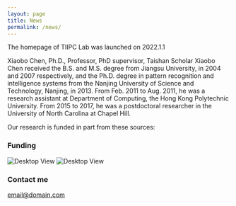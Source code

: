 ```yaml
---
layout: page
title: News
permalink: /news/
---
```


The homepage of TIIPC Lab was launched on 2022.1.1


Xiaobo Chen, Ph.D., Professor, PhD supervisor, Taishan Scholar
Xiaobo Chen received the B.S. and M.S. degree from Jiangsu University, in 2004 and 2007 respectively, and the Ph.D. degree in pattern recognition and intelligence systems from the Nanjing University of Science and Technology, Nanjing, in 2013. From Feb. 2011 to Aug. 2011, he was a research assistant at Department of Computing, the Hong Kong Polytechnic University. From 2015 to 2017, he was a postdoctoral researcher in the University of North Carolina at Chapel Hill.

Our research is funded in part from these sources:

### Funding
![Desktop View](/images/img/img-funding.png)
![Desktop View](/images/img/img-funding2.png)

### Contact me

[email@domain.com](mailto:email@domain.com)